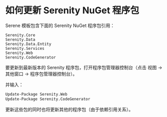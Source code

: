# 如何更新 Serenity NuGet 程序包 

Serene 模板包含下面的 Serenity NuGet 程序包引用：

```
Serenity.Core
Serenity.Data
Serenity.Data.Entity
Serenity.Services
Serenity.Web
Serenity.CodeGenerator
```

要更新到最新版本的 Serenity 程序包，打开程序包管理器控制台（点击 视图 -> 其他窗口 -> 程序包管理器控制台）。 

并输入：

```ps
Update-Package Serenity.Web
Update-Package Serenity.CodeGenerator
```

更新这些包的同时也将更新其他的程序包（由于依赖引用关系）。